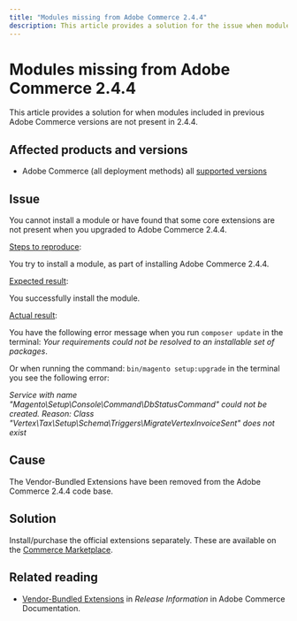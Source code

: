 ```yaml
---
title: "Modules missing from Adobe Commerce 2.4.4"
description: This article provides a solution for the issue when modules included in previous Adobe Commerce versions are not present in 2.4.4
---
```


# Modules missing from Adobe Commerce 2.4.4

This article provides a solution for when modules included in previous Adobe Commerce versions are not present in 2.4.4.

## Affected products and versions

* Adobe Commerce (all deployment methods) all  [supported versions](https://www.adobe.com/content/dam/cc/en/legal/terms/enterprise/pdfs/Adobe-Commerce-Software-Lifecycle-Policy.pdf)

## Issue

You cannot install a module or have found that some core extensions are not present when you upgraded to Adobe Commerce 2.4.4.

<u>Steps to reproduce</u>:

You try to install a module, as part of installing Adobe Commerce 2.4.4.

<u>Expected result</u>:

You successfully install the module.

<u>Actual result</u>:

You have the following error message when you run `composer update` in the terminal: _Your requirements could not be resolved to an installable set of packages_. 

Or when running the command: `bin/magento setup:upgrade` in the terminal you see the following error:

_Service with name "Magento\Setup\Console\Command\DbStatusCommand" could not be created. Reason: Class "Vertex\Tax\Setup\Schema\Triggers\MigrateVertexInvoiceSent" does not exist_ 

## Cause

The Vendor-Bundled Extensions have been removed from the Adobe Commerce 2.4.4 code base. 

## Solution

Install/purchase the official extensions separately. These are available on the [Commerce Marketplace](https://marketplace.magento.com/extensions.html).

## Related reading

* [Vendor-Bundled Extensions](https://experienceleague.adobe.com/docs/commerce-operations/release/notes/adobe-commerce/2-4-4.html?lang=en#vendor-bundled-extensions) in _Release Information_ in Adobe Commerce Documentation.

